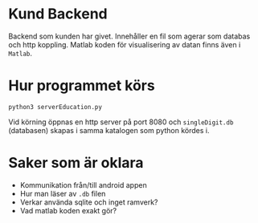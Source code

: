 # Kund Backend

Backend som kunden har givet. Innehåller en fil som agerar som databas och http koppling. Matlab koden för visualisering av datan finns även i `Matlab`.

# Hur programmet körs
```
python3 serverEducation.py
```
Vid körning öppnas en http server på port 8080 och `singleDigit.db` (databasen) skapas i samma katalogen som python kördes i.

# Saker som är oklara
- Kommunikation från/till android appen
- Hur man läser av `.db` filen
- Verkar använda sqlite och inget ramverk?
- Vad matlab koden exakt gör? 

